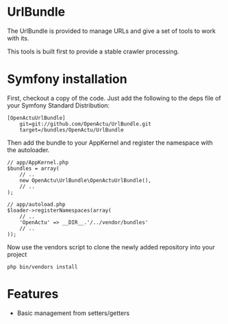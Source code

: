 # UrlBundle

The UrlBundle is provided to manage URLs and give a set of tools 
to work with its. 

This tools is built first to provide a stable
 crawler processing. 

# Symfony installation

First, checkout a copy of the code. Just add the following to the deps file of your Symfony Standard Distribution:

    [OpenActuUrlBundle]
        git=git://github.com/OpenActu/UrlBundle.git
        target=/bundles/OpenActu/UrlBundle

Then add the bundle to your AppKernel and register the namespace with the autoloader.

    // app/AppKernel.php
    $bundles = array(
        // ..
        new OpenActu\UrlBundle\OpenActuUrlBundle(),
        // ..
    );

    // app/autoload.php
    $loader->registerNamespaces(array(
        // ..
        'OpenActu' => __DIR__.'/../vendor/bundles'
        // ..
    ));

Now use the vendors script to clone the newly added repository into your project

    php bin/vendors install

# Features

* Basic management from setters/getters

